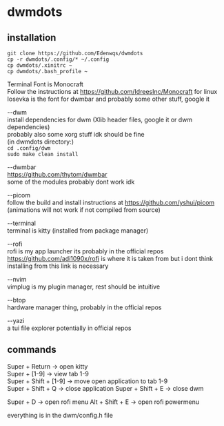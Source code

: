 # dwmdots

## installation
`git clone https://github.com/Edenwqs/dwmdots` <br>
`cp -r dwmdots/.config/* ~/.config` <br>
`cp dwmdots/.xinitrc ~` <br>
`cp dwmdots/.bash_profile ~` <br>

Terminal Font is Monocraft <br>
Follow the instructions at https://github.com/IdreesInc/Monocraft for linux <br>
Iosevka is the font for dwmbar and probably some other stuff, google it <br>

--dwm <br>
install dependencies for dwm (Xlib header files, google it or dwm dependencies) <br>
probably also some xorg stuff idk should be fine <br>
(in dwmdots directory:) <br>
`cd .config/dwm` <br>
`sudo make clean install` <br>

--dwmbar <br>
https://github.com/thytom/dwmbar <br>
some of the modules probably dont work idk <br>

--picom <br>
follow the build and install instructions at https://github.com/yshui/picom (animations will not work if not compiled from source) <br>

--terminal <br>
terminal is kitty (installed from package manager) <br>

--rofi <br>
rofi is my app launcher its probably in the official repos <br>
https://github.com/adi1090x/rofi is where it is taken from but i dont think installing from this link is necessary <br>

--nvim <br>
vimplug is my plugin manager, rest should be intuitive <br>

--btop <br>
hardware manager thing, probably in the official repos <br>

--yazi <br>
a tui file explorer potentially in official repos <br>

## commands
Super + Return -> open kitty <br>
Super + [1-9] -> view tab 1-9 <br>
Super + Shift + [1-9] -> move open application to tab 1-9 <br>
Super + Shift + Q -> close application
Super + Shift + E -> close dwm

Super + D -> open rofi menu
Alt + Shift + E -> open rofi powermenu

everything is in the dwm/config.h file
